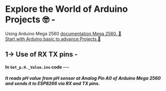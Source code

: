 # Explore the World of Arduino Projects :nerd_face: -
Using Arduino Mega 2560 <a href="https://docs.arduino.cc/hardware/mega-2560/"> documentation Mega 2560. :link: </a> <br>
<a href="https://projecthub.arduino.cc/"> Start with Arduino basic to advance Projects :link: </a>

## 1-> Use of RX TX pins -
#### In `Get_p.H._Value.ino` code --- <br>
***It reads pH value from pH sensor at Analog Pin A0 of Arduino Mega 2560 and sends it to ESP8266 via RX and TX pins.***
